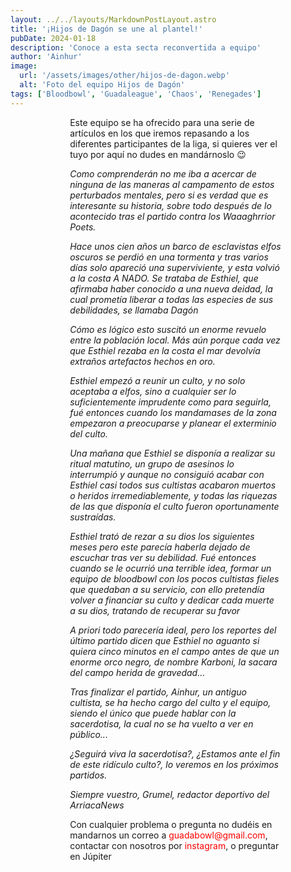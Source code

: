 ```yaml
---
layout: ../../layouts/MarkdownPostLayout.astro
title: '¡Hijos de Dagón se une al plantel!'
pubDate: 2024-01-18
description: 'Conoce a esta secta reconvertida a equipo'
author: 'Ainhur'
image:
  url: '/assets/images/other/hijos-de-dagon.webp'
  alt: 'Foto del equipo Hijos de Dagón'
tags: ['Bloodbowl', 'Guadaleague', 'Chaos', 'Renegades']
---
```


Este equipo se ha ofrecido para una serie de artículos en los que iremos repasando a los diferentes participantes de la liga, si quieres ver el tuyo por aquí no dudes en mandárnoslo 😉

_Como comprenderán no me iba a acercar de ninguna de las maneras al campamento de estos perturbados mentales, pero si es verdad que es interesante su historia, sobre todo después de lo acontecido tras el partido contra los Waaaghrrior Poets._

_Hace unos cien años un barco de esclavistas elfos oscuros se perdió en una tormenta y tras varios días solo apareció una superviviente, y esta volvió a la costa A NADO. Se trataba de Esthiel, que afirmaba haber conocido a una nueva deidad, la cual prometía liberar a todas las especies de sus debilidades, se llamaba Dagón_

_Cómo es lógico esto suscitó un enorme revuelo entre la población local. Más aún porque cada vez que Esthiel rezaba en la costa el mar devolvía extraños artefactos hechos en oro._

_Esthiel empezó a reunir un culto, y no solo aceptaba a elfos, sino a cualquier ser lo suficientemente imprudente como para seguirla, fué entonces cuando los mandamases de la zona empezaron a preocuparse y planear el exterminio del culto._

_Una mañana que Esthiel se disponía a realizar su ritual matutino, un grupo de asesinos lo interrumpió y aunque no consiguió acabar con Esthiel casi todos sus cultistas acabaron muertos o heridos irremediablemente, y todas las riquezas de las que disponía el culto fueron oportunamente sustraídas._

_Esthiel trató de rezar a su dios los siguientes meses pero este parecía haberla dejado de escuchar tras ver su debilidad. Fué entonces cuando se le ocurrió una terrible idea, formar un equipo de bloodbowl con los pocos cultistas fieles que quedaban a su servicio, con ello pretendía volver a financiar su culto y dedicar cada muerte a su dios, tratando de recuperar su favor_

_A priori todo parecería ideal, pero los reportes del último partido dicen que Esthiel no aguanto si quiera cinco minutos en el campo antes de que un enorme orco negro, de nombre Karboni, la sacara del campo herida de gravedad..._

_Tras finalizar el partido, Ainhur, un antiguo cultista, se ha hecho cargo del culto y el equipo, siendo el único que puede hablar con la sacerdotisa, la cual no se ha vuelto a ver en público..._

_¿Seguirá viva la sacerdotisa?, ¿Estamos ante el fin de este ridículo culto?, lo veremos en los próximos partidos._

_Siempre vuestro, Grumel, redactor deportivo del ArriacaNews_

Con cualquier problema o pregunta no dudéis en mandarnos un correo a [guadabowl@gmail.com](mailto:guadabowl@gmail.com), contactar con nosotros por [instagram](https://www.instagram.com/guadabowl/), o preguntar en Júpiter

<style>
     table {
      display:block;
      max-width:600px;
      overflow-x:auto;
    }
    td,th {
      border: 1px solid #fff;
    }
    table,td {
      padding: 0.5em;
    }
    a {
      color: red;
      text-decoration: none;
    }
    img{
      width:100%
    }
    @media screen and (min-width: 636px) {
      table {
        max-width:100%;
        overflow-x:auto
      }
      img {
        width:50%;
        margin-left:25%;
      }

      img.big {
        width:100%;
      }

      h2,h3 {
        padding:0em 5em 0em 5em;
      }
      ul,li{
        margin-left: 3em;
        list-style:none;
      }
      h1 {
        text-align: center;
      }
      p {
        padding:0em 5em 0em 5em;
      }
      p {
        max-width: 90%;
        margin-left: 5%;
      }
    }
</style>
